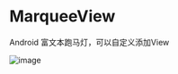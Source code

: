 # MarqueeView
Android 富文本跑马灯，可以自定义添加View


![image](http://github.com/superqianqian/MarqueeView/app/src/main/res/drawable/1557367759769.gif)

